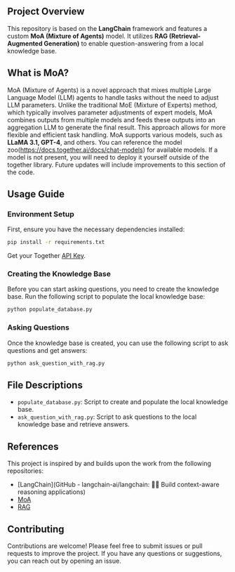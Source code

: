 ## Project Overview

This repository is based on the **LangChain** framework and features a custom **MoA (Mixture of Agents)** model. It utilizes **RAG (Retrieval-Augmented Generation)** to enable question-answering from a local knowledge base.

## What is MoA?

MoA (Mixture of Agents) is a novel approach that mixes multiple Large Language Model (LLM) agents to handle tasks without the need to adjust LLM parameters. Unlike the traditional MoE (Mixture of Experts) method, which typically involves parameter adjustments of expert models, MoA combines outputs from multiple models and feeds these outputs into an aggregation LLM to generate the final result. This approach allows for more flexible and efficient task handling. MoA supports various models, such as **LLaMA 3.1, GPT-4**, and others. You can reference the model zoo(https://docs.together.ai/docs/chat-models) for available models. If a model is not present, you will need to deploy it yourself outside of the together library. Future updates will include improvements to this section of the code.

## Usage Guide

### Environment Setup

First, ensure you have the necessary dependencies installed:

```bash
pip install -r requirements.txt
```
Get your Together [API Key](https://api.together.xyz/settings/api-keys).

### Creating the Knowledge Base

Before you can start asking questions, you need to create the knowledge base. Run the following script to populate the local knowledge base:

```bash
python populate_database.py
```
### Asking Questions

Once the knowledge base is created, you can use the following script to ask questions and get answers:

```bash
python ask_question_with_rag.py
```

## File Descriptions

- `populate_database.py`: Script to create and populate the local knowledge base.
- `ask_question_with_rag.py`: Script to ask questions to the local knowledge base and retrieve answers.

## References

This project is inspired by and builds upon the work from the following repositories:
- [LangChain](GitHub - langchain-ai/langchain: 🦜🔗 Build context-aware reasoning applications)
- [MoA](https://github.com/togethercomputer/MoA)
- [RAG](https://github.com/pixegami/rag-tutorial-v2)

## Contributing

Contributions are welcome! Please feel free to submit issues or pull requests to improve the project. If you have any questions or suggestions, you can reach out by opening an issue.

